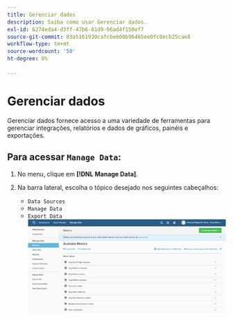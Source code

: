 ```yaml
---
title: Gerenciar dados
description: Saiba como usar Gerenciar dados.
exl-id: 6274eda4-d3ff-47b6-81d9-06ad4f150ef7
source-git-commit: 03a5161930cafcbe600b96465ee0fc0ecb25cae8
workflow-type: tm+mt
source-wordcount: '50'
ht-degree: 0%

---
```


# Gerenciar dados

Gerenciar dados fornece acesso a uma variedade de ferramentas para gerenciar integrações, relatórios e dados de gráficos, painéis e exportações.

## Para acessar `Manage Data`:

1. No menu, clique em **[!DNL Manage Data]**.

1. Na barra lateral, escolha o tópico desejado nos seguintes cabeçalhos:

   * `Data Sources`
   * `Manage Data`
   * `Export Data`
   ![Gerenciar dados](../../assets/magento-bi-manage-data.png)<!--{: .zoom}-->
